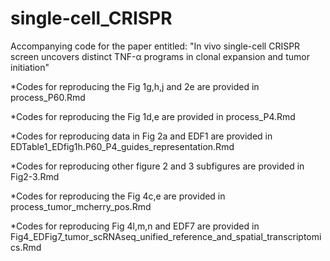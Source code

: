# single-cell_CRISPR

Accompanying code for the paper entitled: "In vivo single-cell CRISPR screen uncovers distinct TNF-α programs in clonal expansion and tumor initiation"

*Codes for reproducing the Fig 1g,h,j and 2e are provided in process_P60.Rmd

*Codes for reproducing the Fig 1d,e are provided in process_P4.Rmd

*Codes for reproducing data in Fig 2a and EDF1 are provided in EDTable1_EDfig1h.P60_P4_guides_representation.Rmd

*Codes for reproducing other figure 2 and 3 subfigures are provided in Fig2-3.Rmd

*Codes for reproducing the Fig 4c,e are provided in process_tumor_mcherry_pos.Rmd

*Codes for reproducing Fig 4l,m,n and EDF7 are provided in Fig4_EDFig7_tumor_scRNAseq_unified_reference_and_spatial_transcriptomics.Rmd

